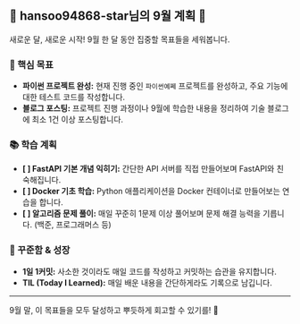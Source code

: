 ## 🚀 hansoo94868-star님의 9월 계획 🚀

새로운 달, 새로운 시작! 9월 한 달 동안 집중할 목표들을 세워봅니다.

### 🎯 핵심 목표
- **파이썬 프로젝트 완성:** 현재 진행 중인 `파이썬예쩨` 프로젝트를 완성하고, 주요 기능에 대한 테스트 코드를 작성합니다.
- **블로그 포스팅:** 프로젝트 진행 과정이나 9월에 학습한 내용을 정리하여 기술 블로그에 최소 1건 이상 포스팅합니다.

### 📚 학습 계획
- **[ ] FastAPI 기본 개념 익히기:** 간단한 API 서버를 직접 만들어보며 FastAPI와 친숙해집니다.
- **[ ] Docker 기초 학습:** Python 애플리케이션을 Docker 컨테이너로 만들어보는 연습을 합니다.
- **[ ] 알고리즘 문제 풀이:** 매일 꾸준히 1문제 이상 풀어보며 문제 해결 능력을 기릅니다. (백준, 프로그래머스 등)

### 🌱 꾸준함 & 성장
- **1일 1커밋:** 사소한 것이라도 매일 코드를 작성하고 커밋하는 습관을 유지합니다.
- **TIL (Today I Learned):** 매일 배운 내용을 간단하게라도 기록으로 남깁니다.

---
9월 말, 이 목표들을 모두 달성하고 뿌듯하게 회고할 수 있기를! 💪